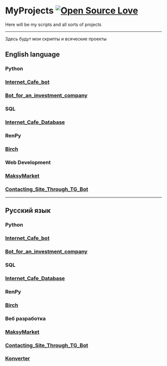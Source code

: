 # MyProjects [![Open Source Love](https://firstcontributions.github.io/open-source-badges/badges/open-source-v1/open-source.png)](https://github.com/firstcontributions/open-source-badges)
Here will be my scripts and all sorts of projects

_____________________________

Здесь будут мои скрипты и всяческие проекты

## English language
### Python 
### [Internet_Cafe_bot](Python/Telebots/Internet_cafe_bot_en.md)
### [Bot_for_an_investment_company](Python/Telebots/Bot_for_an_investment_company/Bot_for_an_investment_company_en.md)
### SQL
### [Internet_Cafe_Database](SQL/Internet_cafe/Internet_cafe_database_en.md)
### RenPy
### [Birch](RenPy/Birch_Scripts/Birch_Doc_en.md)
### Web Development
### [MaksyMarket](Web_development/MaksyMaret/MaksyMarket_en.md)
### [Сontacting_Site_Through_TG_Bot](Web_development/Сontacting_Site_Through_TG_Bot/Сontacting_Site_Through_TG_Bot_EN.md)

_____________________________

## Русский язык
### Python
### [Internet_Cafe_bot](Python/Telebots/Internet_cafe_bot_ru.md)
### [Bot_for_an_investment_company](Python/Telebots/Bot_for_an_investment_company/Bot_for_an_investment_company_ru.md)
### SQL
### [Internet_Cafe_Database](SQL/Internet_cafe/Internet_cafe_database_ru.md)
### RenPy
### [Birch](RenPy/Birch_Scripts/Birch_Doc_ru.md)
### Веб разработка
### [MaksyMarket](Web_development/MaksyMaret/MaksyMarket_ru.md)
### [Сontacting_Site_Through_TG_Bot](Web_development/Сontacting_Site_Through_TG_Bot/Сontacting_Site_Through_TG_Bot_RU.md)
### [Konverter](Web_development/Konverter/Konverter_ru.md)